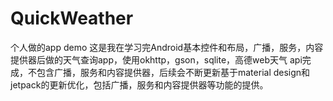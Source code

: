 # QuickWeather
个人做的app demo
这是我在学习完Android基本控件和布局，广播，服务，内容提供器后做的天气查询app，使用okhttp，gson，sqlite，高德web天气 api完成，不包含广播，服务和内容提供器，后续会不断更新基于material design和jetpack的更新优化，包括广播，服务和内容提供器等功能的提供。
